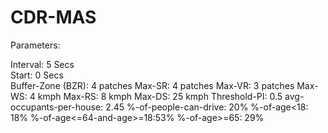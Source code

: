 # CDR-MAS

Parameters:

Interval: 5 Secs<br/>
Start: 0 Secs<br/>
Buffer-Zone (BZR): 4 patches
Max-SR: 4 patches
Max-VR: 3 patches
Max-WS: 4 kmph
Max-RS: 8 kmph
Max-DS: 25 kmph
Threshold-PI: 0.5
avg-occupants-per-house: 2.45
%-of-people-can-drive: 20%
%-of-age<18: 18%
%-of-age<=64-and-age>=18:53%
%-of-age>=65: 29%

